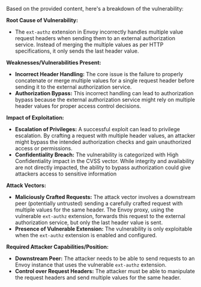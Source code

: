 Based on the provided content, here's a breakdown of the vulnerability:

**Root Cause of Vulnerability:**

- The `ext-authz` extension in Envoy incorrectly handles multiple value request headers when sending them to an external authorization service. Instead of merging the multiple values as per HTTP specifications, it only sends the last header value.

**Weaknesses/Vulnerabilities Present:**

- **Incorrect Header Handling:** The core issue is the failure to properly concatenate or merge multiple values for a single request header before sending it to the external authorization service.
- **Authorization Bypass:** This incorrect handling can lead to authorization bypass because the external authorization service might rely on multiple header values for proper access control decisions.

**Impact of Exploitation:**

- **Escalation of Privileges:**  A successful exploit can lead to privilege escalation. By crafting a request with multiple header values, an attacker might bypass the intended authorization checks and gain unauthorized access or permissions.
- **Confidentiality Breach:** The vulnerability is categorized with High Confidentiality impact in the CVSS vector. While integrity and availability are not directly impacted, the ability to bypass authorization could give attackers access to sensitive information

**Attack Vectors:**

- **Maliciously Crafted Requests:** The attack vector involves a downstream peer (potentially untrusted) sending a carefully crafted request with multiple values for the same header. The Envoy proxy, using the vulnerable `ext-authz` extension, forwards this request to the external authorization service, but only the last header value is sent.
- **Presence of Vulnerable Extension:** The vulnerability is only exploitable when the `ext-authz` extension is enabled and configured.

**Required Attacker Capabilities/Position:**

- **Downstream Peer:** The attacker needs to be able to send requests to an Envoy instance that uses the vulnerable `ext-authz` extension.
- **Control over Request Headers:** The attacker must be able to manipulate the request headers and send multiple values for the same header.